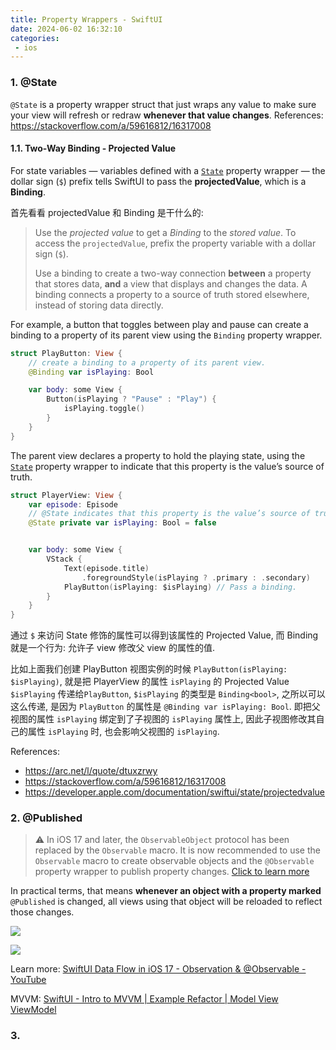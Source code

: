 ```yaml
---
title: Property Wrappers - SwiftUI
date: 2024-06-02 16:32:10
categories:
 - ios
---
```


### 1. @State 

`@State` is a property wrapper struct that just wraps any value to make sure your view will refresh or redraw **whenever that value changes**. References: https://stackoverflow.com/a/59616812/16317008

#### 1.1. Two-Way Binding - Projected Value

For state variables — variables defined with a [`State`](https://developer.apple.com/documentation/SwiftUI/State) property wrapper — the dollar sign (`$`) prefix tells SwiftUI to pass the **projectedValue**, which is a **Binding**. 

首先看看 projectedValue 和 Binding 是干什么的: 

> Use the *projected value* to get a *Binding* to the *stored value*. To access the `projectedValue`, prefix the property variable with a dollar sign (`$`).
>
> Use a binding to create a two-way connection **between** a property that stores data, **and** a view that displays and changes the data. A binding connects a property to a source of truth stored elsewhere, instead of storing data directly.

 For example, a button that toggles between play and pause can create a binding to a property of its parent view using the `Binding` property wrapper. 

```swift
struct PlayButton: View {
    // create a binding to a property of its parent view. 
    @Binding var isPlaying: Bool

    var body: some View {
        Button(isPlaying ? "Pause" : "Play") {
            isPlaying.toggle()
        }
    }
}
```

The parent view declares a property to hold the playing state, using the [`State`](https://developer.apple.com/documentation/swiftui/state) property wrapper to indicate that this property is the value’s source of truth.

```swift
struct PlayerView: View {
    var episode: Episode
    // @State indicates that this property is the value’s source of truth.
    @State private var isPlaying: Bool = false


    var body: some View {
        VStack {
            Text(episode.title)
                .foregroundStyle(isPlaying ? .primary : .secondary)
            PlayButton(isPlaying: $isPlaying) // Pass a binding.
        }
    }
}
```

通过 `$` 来访问 State 修饰的属性可以得到该属性的 Projected Value, 而 Binding 就是一个行为: 允许子 view 修改父 view 的属性的值. 

比如上面我们创建 PlayButton 视图实例的时候 `PlayButton(isPlaying: $isPlaying)`, 就是把 PlayerView 的属性 `isPlaying` 的 Projected Value `$isPlaying` 传递给`PlayButton`, `$isPlaying` 的类型是 `Binding<bool>`, 之所以可以这么传递, 是因为 `PlayButton` 的属性是 `@Binding var isPlaying: Bool`. 即把父视图的属性 `isPlaying` 绑定到了子视图的 `isPlaying` 属性上, 因此子视图修改其自己的属性 `isPlaying` 时, 也会影响父视图的 `isPlaying`. 

References: 

- https://arc.net/l/quote/dtuxzrwy
- https://stackoverflow.com/a/59616812/16317008
- https://developer.apple.com/documentation/swiftui/state/projectedvalue

### 2. @Published

> ⚠️ In iOS 17 and later, the `ObservableObject` protocol has been replaced by the `Observable` macro. It is now recommended to use the `Observable` macro to create observable objects and the `@Observable` property wrapper to publish property changes. [Click to learn more](https://www.youtube.com/watch?v=EK7SthdWV2w&t=306s)

In practical terms, that means **whenever an object with a property marked** `@Published` is changed, all views using that object will be reloaded to reflect those changes.

![](https://pub-2a6758f3b2d64ef5bb71ba1601101d35.r2.dev/blogs/2024/06/429b5b2b4d2b2bb43f74563fa5c27715.jpg)

![](https://pub-2a6758f3b2d64ef5bb71ba1601101d35.r2.dev/blogs/2024/06/02e6f5fb20d45ebdc1f70a677f0d42f4.jpg)

Learn more: [SwiftUI Data Flow in iOS 17 - Observation & @Observable - YouTube](https://www.youtube.com/watch?v=EK7SthdWV2w&t=306s)

MVVM: [SwiftUI - Intro to MVVM | Example Refactor | Model View ViewModel](https://www.youtube.com/watch?v=FwGMU_Grnf8)

### 3. 